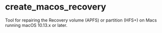 # create_macos_recovery
Tool for repairing the Recovery volume (APFS) or partition (HFS+) on Macs running macOS 10.13.x or later.
